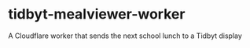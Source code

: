 # tidbyt-mealviewer-worker
A Cloudflare worker that sends the next school lunch to a Tidbyt display
